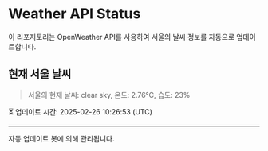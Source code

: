 
# Weather API Status

이 리포지토리는 OpenWeather API를 사용하여 서울의 날씨 정보를 자동으로 업데이트합니다.

## 현재 서울 날씨
> 서울의 현재 날씨: clear sky, 온도: 2.76°C, 습도: 23%

⏳ 업데이트 시간: 2025-02-26 10:26:53 (UTC)

---
자동 업데이트 봇에 의해 관리됩니다.

